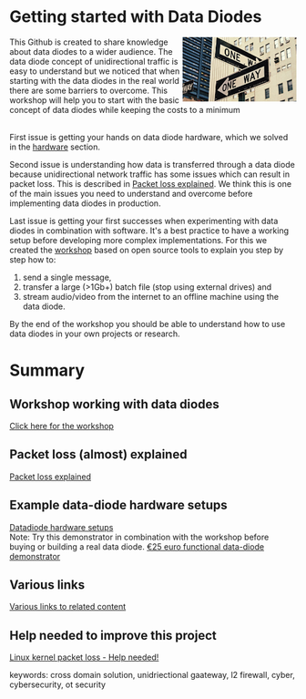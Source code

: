 # Getting started with Data Diodes

<img align="right" width="200" src="img/street_sign_one_way-source_wallpaperflare.jpg">
This Github is created to share knowledge about data diodes to a wider audience. The data diode concept of unidirectional traffic is easy to understand but we noticed that when starting with the data diodes in the real world there are some barriers to overcome. This workshop will help you to start with the basic concept of data diodes while keeping the costs to a minimum<br><br> 


First issue is getting your hands on data diode hardware, which we solved in the [hardware](datadiode_hardware_setups.md) section.


Second issue is understanding how data is transferred through a data diode because unidirectional network traffic has some issues which can result in packet loss. This is described in [Packet loss explained](packetloss_explained.md). We think this is one of the main issues you need to understand and overcome before implementing data diodes in production.

Last issue is getting your first successes when experimenting with data diodes in combination with software. It's a best practice to have a working setup before developing more complex implementations. For this we created the [workshop](workshop/readme.md) based on open source tools to explain you step by step how to: <br> 
1) send a single message, <br>
2) transfer a large (>1Gb+) batch file (stop using external drives) and <br>
3) stream audio/video from the internet to an offline machine using the data diode.

By the end of the workshop you should be able to understand how to use data diodes in your own projects or research.

# Summary 

## Workshop working with data diodes
[Click here for the workshop](workshop/readme.md)

## Packet loss (almost) explained
[Packet loss explained](packetloss_explained.md)

## Example data-diode hardware setups
[Datadiode hardware setups](datadiode_hardware_setups.md) <br>
Note: Try this demonstrator in combination with the workshop before buying or building a real data diode. [€25 euro functional data-diode demonstrator](https://github.com/Vrolijk/OSDD/blob/main/examples/25_euro_data-diode_demonstator.md) 

## Various links 
[Various links to related content](external_content.md)

## Help needed to improve this project
[Linux kernel packet loss - Help needed!](https://github.com/Vrolijk/OSDD/issues/6)

keywords: cross domain solution, unidriectional gaateway, l2 firewall, cyber, cybersecurity, ot security
